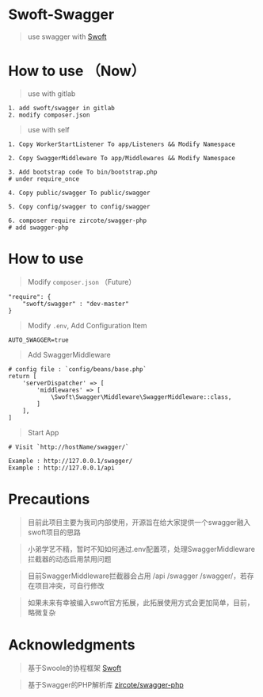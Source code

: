 # Swoft-Swagger

> use swagger with [Swoft](https://github.com/swoft-cloud/swoft)

# How to use （Now）

> use with gitlab

```
1. add swoft/swagger in gitlab
2. modify composer.json
```

> use with self

```
1. Copy WorkerStartListener To app/Listeners && Modify Namespace

2. Copy SwaggerMiddleware To app/Middlewares && Modify Namespace

3. Add bootstrap code To bin/bootstrap.php
# under require_once

4. Copy public/swagger To public/swagger

5. Copy config/swagger to config/swagger

6. composer require zircote/swagger-php
# add swagger-php
```

# How to use 

> Modify `composer.json` （Future）

```
"require": {
    "swoft/swagger" : "dev-master"
}
```

> Modify `.env`, Add Configuration Item

```
AUTO_SWAGGER=true
```

> Add SwaggerMiddleware

```
# config file : `config/beans/base.php`
return [
    'serverDispatcher' => [
        'middlewares' => [
            \Swoft\Swagger\Middleware\SwaggerMiddleware::class,
        ]
    ],
]
```

> Start App

```
# Visit `http://hostName/swagger/`

Example : http://127.0.0.1/swagger/
Example : http://127.0.0.1/api
```

# Precautions

> 目前此项目主要为我司内部使用，开源旨在给大家提供一个swagger融入swoft项目的思路

> 小弟学艺不精，暂时不知如何通过.env配置项，处理SwaggerMiddleware拦截器的动态启用禁用问题

> 目前SwaggerMiddleware拦截器会占用 /api /swagger /swagger/，若存在项目冲突，可自行修改

> 如果未来有幸被编入swoft官方拓展，此拓展使用方式会更加简单，目前，略微复杂

# Acknowledgments

> 基于Swoole的协程框架 [Swoft](https://github.com/swoft-cloud/swoft)

> 基于Swagger的PHP解析库 [zircote/swagger-php](https://github.com/zircote/swagger-php)
